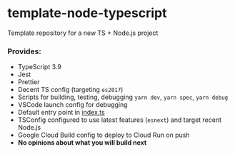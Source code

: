 # template-node-typescript

Template repository for a new TS + Node.js project

### Provides:

- TypeScript 3.9
- Jest
- Prettier
- Decent TS config (targeting `es2017`)
- Scripts for building, testing, debugging `yarn dev`, `yarn spec`, `yarn debug`
- VSCode launch config for debugging
- Default entry point in [index.ts]()
- TSConfig configured to use latest features (`esnext`) and target recent Node.js
- Google Cloud Build config to deploy to Cloud Run on push
- **No opinions about what you will build next**
